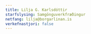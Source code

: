 ```yaml
---
title: Lilja G. Karlsdóttir
starfslysing: Samgönguverkfræðingur
netfang: lilja@borgarlinan.is
verkefnastjori: false
---
```


